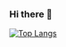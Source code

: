 ### Hi there 👋

[![Top Langs](https://github-readme-stats.vercel.app/api/top-langs/?username=didamendes&langs_count=8)](https://github.com/anuraghazra/github-readme-stats)

<!--
**didamendes/didamendes** is a ✨ _special_ ✨ repository because its `README.md` (this file) appears on your GitHub profile.

Here are some ideas to get you started:

- 🔭 I’m currently working on ...
- 🌱 I’m currently learning ...
- 👯 I’m looking to collaborate on ...
- 🤔 I’m looking for help with ...
- 💬 Ask me about ...
- 📫 How to reach me: ...
- 😄 Pronouns: ...
- ⚡ Fun fact: ...
-->
